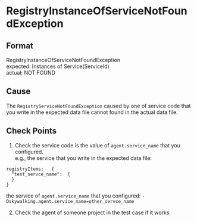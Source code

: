 # RegistryInstanceOfServiceNotFoundException

## Format 
RegistryInstanceOfServiceNotFoundException<br/>
expected: Instances of Service(ServiceId)<br/>
actual: NOT FOUND

## Cause
The `RegistryServiceNotFoundException` caused by one of service code that you write in the expected data file 
cannot found in the actual data file.


## Check Points
1. Check the service code is the value of  `agent.service_name` that you configured.<br/>
e.g.,
the service that you write in the expected data file:  
```
registryItems:   {
  "test_servce_name":  {
  }
}
```
the service of  `agent.service_name` that you configured: `-Dskywalking.agent.service_name=other_servce_name`

2. Check the agent of someone project in the test case if it works.